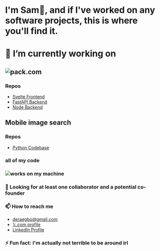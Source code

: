 # I'm Sam👋, and if I've worked on any software projects, this is where you'll find it.


<!--
<img src="https://drive.google.com/thumbnail?id=1Iljo3gxRFCgzpcZPQ6DI_JOFiCChb9LQ" alt="" width="721.7px" height="236.3px">
-->
# 🔭 I’m currently working on
## ![pack.com](https://drive.google.com/thumbnail?id=1O8f-bHOIdKoaQpsimfiZXS2MydJXYs8u)
  ### Repos
  - [Svelte Frontend](https://github.com/samordera/pack.com-frontend.svelte.js)
  - [FastAPI Backend](https://github.com/samordera/pack.com-backend.fastapi.python)
  - [Node Backend](https://github.com/samordera/pack.com-backend.express.js)

## Mobile image search
  ### Repos
  - [Python Codebase](https://github.com/samordera/image-search)

### all of my code
### ![works on my machine](https://drive.google.com/thumbnail?id=1S2TLFA1ntxWQDg5En7VMOXuSVEp4twyR) 

### 🤔 Looking for at least one collaborator and a potential co-founder

### 📫 How to reach me
- deraegbo@gmail.com
- [𝕏.com profile](https://www.x.com/samordera)
- [LinkedIn Profile](https://linkedin.com/in/sam-egbo-6b202927a)

### ⚡ Fun fact: I'm actually not terrible to be around irl
